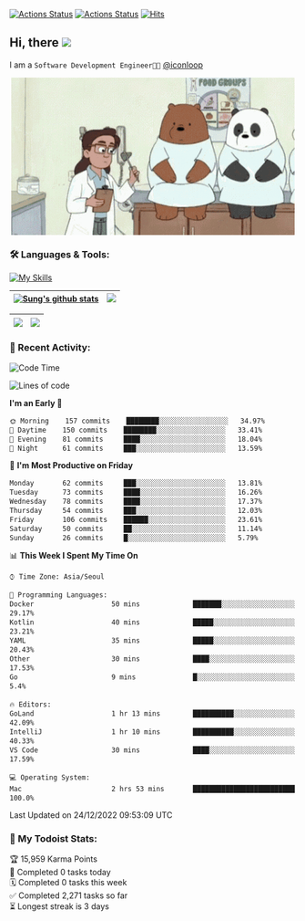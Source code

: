 
[![Actions Status](https://github.com/ddok2/ddok2/workflows/Todoist%20Readme/badge.svg)](https://github.com/ddok2/ddok2/actions)
[![Actions Status](https://github.com/ddok2/ddok2/workflows/wakatime-stats/badge.svg)](https://github.com/ddok2/ddok2/actions)
[![Hits](https://hits.seeyoufarm.com/api/count/incr/badge.svg?url=https%3A%2F%2Fgithub.com%2Fddok2&count_bg=%23FF9595&title_bg=%23555555&icon=github.svg&icon_color=%23FFFFFF&title=hits&edge_flat=false)](https://hits.seeyoufarm.com)

<!-- ![visitors](https://visitor-badge.laobi.icu/badge?page_id=ddok2.ddok2) -->
## Hi, there <img src="https://raw.githubusercontent.com/MartinHeinz/MartinHeinz/master/wave.gif" width="3%">

I am a `Software Development Engineer🧑‍💻` [@iconloop](https://github.com/iconloop)


<p align="center">
    <img align="center" alt="GIF" src="img/debugging.gif" />
</p>


### 🛠 Languages & Tools:

[![My Skills](https://skillicons.dev/icons?i=go,js,ts,py,express,react,svelte,jquery,pug,mongodb,mysql,redis,aws,docker,kubernetes)](https://skillicons.dev)


| <a href="https://github-readme-stats.vercel.app/api?username=ddok2&show_icons=true&include_all_commits=true&count_private=true&theme=buefy&hide_border=true"><img align="center" src="https://github-readme-stats.vercel.app/api?username=ddok2&show_icons=true&include_all_commits=true&count_private=true&theme=buefy&hide_border=true" alt="Sung's github stats" /></a> | <a href="https://github.com/ddok2"><img src="http://github-readme-streak-stats.herokuapp.com?user=ddok2&hide_border=true" /></a> |
| ------------- |------------- |


| <a href="https://github.com/ddok2"><img align="center" src="https://github-readme-stats.vercel.app/api/top-langs/?username=ddok2&theme=buefy&hide=html,css&hide_border=true" /></a> | <a href="https://github.com/ddok2"><img align="center" src="https://activity-graph.herokuapp.com/graph?username=ddok2&theme=github&hide_border=true" height="250" /></a> |
| ------------- |--------------------------------------------------------------------------------------------------------------------------------------------------------------------------|


<!-- <details open>
    <summary>📈 My GitHub Stats</summary>
    <p align="center">
        <a href="https://github.com/ddok2">
            <img align="center" src="https://github-readme-stats.vercel.app/api?username=ddok2&show_icons=true&include_all_commits=true&count_private=true&theme=buefy&hide_border=true" alt="Sung's github stats" />
        </a>
    </p>
</details>
<details>
    <summary>💬 Top Languages</summary>
    <p align="center"> 
        <a href="https://github.com/ddok2">
            <img align="center" src="https://github-readme-stats.vercel.app/api/top-langs/?username=ddok2&layout=compact&theme=buefy&hide=html,css&hide_border=true" />
        </a>
    </p>
</details> -->


### 🌈 Recent Activity:
<!--START_SECTION:waka-->
![Code Time](http://img.shields.io/badge/Code%20Time-1%2C896%20hrs%2050%20mins-blue)

![Lines of code](https://img.shields.io/badge/From%20Hello%20World%20I%27ve%20Written-1%20Million%20lines%20of%20code-blue)

**I'm an Early 🐤** 

```text
🌞 Morning    157 commits    ████████░░░░░░░░░░░░░░░░░   34.97% 
🌆 Daytime    150 commits    ████████░░░░░░░░░░░░░░░░░   33.41% 
🌃 Evening    81 commits     ████░░░░░░░░░░░░░░░░░░░░░   18.04% 
🌙 Night      61 commits     ███░░░░░░░░░░░░░░░░░░░░░░   13.59%

```
📅 **I'm Most Productive on Friday** 

```text
Monday       62 commits     ███░░░░░░░░░░░░░░░░░░░░░░   13.81% 
Tuesday      73 commits     ████░░░░░░░░░░░░░░░░░░░░░   16.26% 
Wednesday    78 commits     ████░░░░░░░░░░░░░░░░░░░░░   17.37% 
Thursday     54 commits     ███░░░░░░░░░░░░░░░░░░░░░░   12.03% 
Friday       106 commits    ██████░░░░░░░░░░░░░░░░░░░   23.61% 
Saturday     50 commits     ██░░░░░░░░░░░░░░░░░░░░░░░   11.14% 
Sunday       26 commits     █░░░░░░░░░░░░░░░░░░░░░░░░   5.79%

```


📊 **This Week I Spent My Time On** 

```text
⌚︎ Time Zone: Asia/Seoul

💬 Programming Languages: 
Docker                   50 mins             ███████░░░░░░░░░░░░░░░░░░   29.17% 
Kotlin                   40 mins             █████░░░░░░░░░░░░░░░░░░░░   23.21% 
YAML                     35 mins             █████░░░░░░░░░░░░░░░░░░░░   20.43% 
Other                    30 mins             ████░░░░░░░░░░░░░░░░░░░░░   17.53% 
Go                       9 mins              █░░░░░░░░░░░░░░░░░░░░░░░░   5.4%

🔥 Editors: 
GoLand                   1 hr 13 mins        ██████████░░░░░░░░░░░░░░░   42.09% 
IntelliJ                 1 hr 10 mins        ██████████░░░░░░░░░░░░░░░   40.33% 
VS Code                  30 mins             ████░░░░░░░░░░░░░░░░░░░░░   17.59%

💻 Operating System: 
Mac                      2 hrs 53 mins       █████████████████████████   100.0%

```


 Last Updated on 24/12/2022 09:53:09 UTC
<!--END_SECTION:waka-->

### 🚧 My Todoist Stats:
<!-- TODO-IST:START -->
🏆  15,959 Karma Points           
🌸  Completed 0 tasks today           
🗓  Completed 0 tasks this week           
✅  Completed 2,271 tasks so far           
⏳  Longest streak is 3 days
<!-- TODO-IST:END -->

